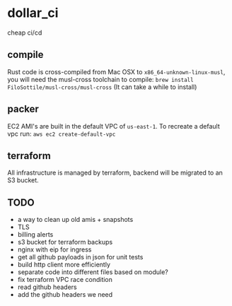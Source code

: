 # dollar_ci

cheap ci/cd

## compile

Rust code is cross-compiled from Mac OSX to `x86_64-unknown-linux-musl`, you will need the musl-cross toolchain to compile: `brew install FiloSottile/musl-cross/musl-cross` (It can take a while to install)

## packer

EC2 AMI's are built in the default VPC of `us-east-1`. To recreate a default vpc run: `aws ec2 create-default-vpc`

## terraform

All infrastructure is managed by terraform, backend will be migrated to an S3 bucket.

## TODO

* a way to clean up old amis + snapshots
* TLS
* billing alerts
* s3 bucket for terraform backups
* nginx with eip for ingress
* get all github payloads in json for unit tests
* build http client more efficiently
* separate code into different files based on module?
* fix terraform VPC race condition
* read github headers
* add the github headers we need
